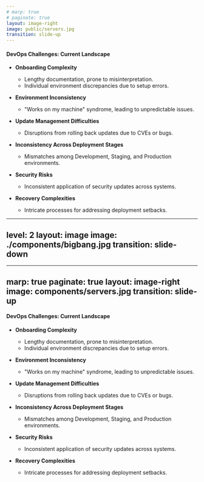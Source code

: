 ```yaml
---
# marp: true
# paginate: true
layout: image-right
image: public/servers.jpg
transition: slide-up
---
```


#### DevOps Challenges: Current Landscape

- **Onboarding Complexity**
  - Lengthy documentation, prone to misinterpretation.
  - Individual environment discrepancies due to setup errors.

- **Environment Inconsistency**
  - "Works on my machine" syndrome, leading to unpredictable issues.

- **Update Management Difficulties**
  - Disruptions from rolling back updates due to CVEs or bugs.

- **Inconsistency Across Deployment Stages**
  - Mismatches among Development, Staging, and Production environments.

- **Security Risks**
  - Inconsistent application of security updates across systems.

- **Recovery Complexities**
  - Intricate processes for addressing deployment setbacks.

---
level: 2
layout: image
image: ./components/bigbang.jpg
transition: slide-down
---


---
marp: true
paginate: true
layout: image-right
image: components/servers.jpg
transition: slide-up
---

#### DevOps Challenges: Current Landscape

- **Onboarding Complexity**
  - Lengthy documentation, prone to misinterpretation.
  - Individual environment discrepancies due to setup errors.

- **Environment Inconsistency**
  - "Works on my machine" syndrome, leading to unpredictable issues.

- **Update Management Difficulties**
  - Disruptions from rolling back updates due to CVEs or bugs.

- **Inconsistency Across Deployment Stages**
  - Mismatches among Development, Staging, and Production environments.

- **Security Risks**
  - Inconsistent application of security updates across systems.

- **Recovery Complexities**
  - Intricate processes for addressing deployment setbacks.
